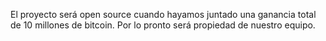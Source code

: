 El proyecto será open source cuando hayamos juntado una ganancia total de 10 millones de bitcoin. Por lo pronto será propiedad de nuestro equipo.
